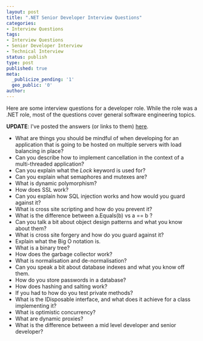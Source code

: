 ```yaml
---
layout: post
title: ".NET Senior Developer Interview Questions"
categories:
- Interview Questions
tags:
- Interview Questions
- Senior Developer Interview
- Technical Interview
status: publish
type: post
published: true
meta:
  _publicize_pending: '1'
  geo_public: '0'
author: 
---
```

Here are some interview questions for a developer role. While the role was a .NET role, most of the questions cover
general software engineering topics.

**UPDATE**: I've posted the answers (or links to them) [here](/posts/answers-to-net-senior-developer-interview-questions "answers").

+ What are things you should be mindful of when developing for an application that is going to be hosted on multiple servers with load balancing in place?
+ Can you describe how to implement cancellation in the context of a multi-threaded application?
+ Can you explain what the <em>Lock</em> keyword is used for?
+ Can you explain what semaphores and mutexes are?
+ What is dynamic polymorphism?
+ How does SSL work?
+ Can you explain how SQL injection works and how would you guard against it?
+ What is cross site scripting and how do you prevent it?
+ What is the difference between a.Equals(b) vs a == b ?
+ Can you talk a bit about object design patterns and what you know about them?
+ What is cross site forgery and how do you guard against it?
+ Explain what the Big O notation is.
+ What is a binary tree?
+ How does the garbage collector work?
+ What is normalisation and de-normalisation?
+ Can you speak a bit about database indexes and what you know off them.
+ How do you store passwords in a database?
+ How does hashing and salting work?
+ If you had to how do you test private methods?
+ What is the IDisposable interface, and what does it achieve for a class implementing it?
+ What is optimistic concurrency?
+ What are dynamic proxies?
+ What is the difference between a mid level developer and senior developer?
